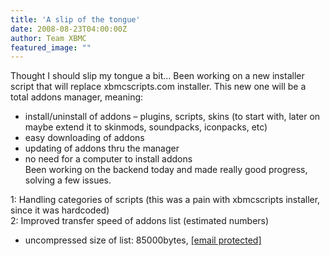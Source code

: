 ```yaml
---
title: 'A slip of the tongue'
date: 2008-08-23T04:00:00Z
author: Team XBMC
featured_image: ""
---
```

Thought I should slip my tongue a bit… Been working on a new installer script that will replace xbmcscripts.com installer. This new one will be a total addons manager, meaning:  
 * install/uninstall of addons – plugins, scripts, skins (to start with, later on maybe extend it to skinmods, soundpacks, iconpacks, etc)  
 * easy downloading of addons  
 * updating of addons thru the manager  
 * no need for a computer to install addons  
 Been working on the backend today and made really good progress, solving a few issues.

 1: Handling categories of scripts (this was a pain with xbmcscripts installer, since it was hardcoded)  
 2: Improved transfer speed of addons list (estimated numbers)  
 * uncompressed size of list: 85000bytes, [[email protected]](/cdn-cgi/l/email-protection)

 